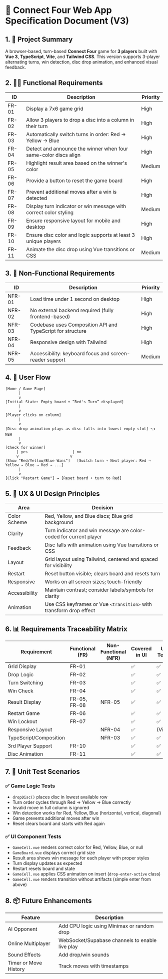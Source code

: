 
# 📝 Connect Four Web App Specification Document (V3)

## 1. 🎯 Project Summary

A browser-based, turn-based **Connect Four** game for **3 players** built with **Vue 3**, **TypeScript**, **Vite**, and **Tailwind CSS**. This version supports 3-player alternating turns, win detection, disc drop animation, and enhanced visual feedback.

## 2. 🧑‍💻 Functional Requirements

| ID     | Description                                                              | Priority |
|--------|--------------------------------------------------------------------------|----------|
| FR-01  | Display a 7x6 game grid                                                  | High     |
| FR-02  | Allow 3 players to drop a disc into a column in their turn              | High     |
| FR-03  | Automatically switch turns in order: Red → Yellow → Blue                | High     |
| FR-04  | Detect and announce the winner when four same-color discs align         | High     |
| FR-05  | Highlight result area based on the winner's color                       | Medium   |
| FR-06  | Provide a button to reset the game board                                | High     |
| FR-07  | Prevent additional moves after a win is detected                        | High     |
| FR-08  | Display turn indicator or win message with correct color styling        | Medium   |
| FR-09  | Ensure responsive layout for mobile and desktop                         | High     |
| FR-10  | Ensure disc color and logic supports at least 3 unique players          | High     |
| FR-11  | Animate the disc drop using Vue transitions or CSS                      | Medium   |

## 3. 🤖 Non-Functional Requirements

| ID     | Description                                                | Priority |
|--------|------------------------------------------------------------|----------|
| NFR-01 | Load time under 1 second on desktop                        | High     |
| NFR-02 | No external backend required (fully frontend-based)        | High     |
| NFR-03 | Codebase uses Composition API and TypeScript for structure | High     |
| NFR-04 | Responsive design with Tailwind                             | High     |
| NFR-05 | Accessibility: keyboard focus and screen-reader support    | Medium   |

## 4. 🔄 User Flow

```
[Home / Game Page]
      |
      v
[Initial State: Empty board + “Red's Turn” displayed]
      |
      v
[Player clicks on column]
      |
      v
[Disc drop animation plays as disc falls into lowest empty slot] 👈 NEW
      |
      v
[Check for winner]
     | yes                    | no
     v                       v
[Show "Red/Yellow/Blue Wins"]   [Switch turn → Next player: Red → Yellow → Blue → Red → ...]
      |
      v
[Click "Restart Game"] → [Reset board + turn to Red]
```

## 5. 🎨 UX & UI Design Principles

| Area         | Decision                                                                 |
|--------------|--------------------------------------------------------------------------|
| Color Scheme | Red, Yellow, and Blue discs; Blue grid background                        |
| Clarity      | Turn indicator and win message are color-coded for current player        |
| Feedback     | Disc falls with animation using Vue transitions or CSS                   |
| Layout       | Grid layout using Tailwind, centered and spaced for visibility           |
| Restart      | Reset button visible; clears board and resets turn                       |
| Responsive   | Works on all screen sizes; touch-friendly                                |
| Accessibility| Maintain contrast; consider labels/symbols for clarity                   |
| Animation    | Use CSS keyframes or Vue `<transition>` with transform drop effect       |

## 6. 📊 Requirements Traceability Matrix

| Requirement         | Functional (FR) | Non-Functional (NFR) | Covered in UI | Unit Tested |
|--------------------|------------------|------------------------|----------------|-------------|
| Grid Display        | FR-01           |                        | ✅              | ✅           |
| Drop Logic          | FR-02           |                        | ✅              | ✅           |
| Turn Switching      | FR-03           |                        | ✅              | ✅           |
| Win Check           | FR-04           |                        | ✅              | ✅           |
| Result Display      | FR-05, FR-08    | NFR-05                 | ✅              | ✅           |
| Restart Game        | FR-06           |                        | ✅              | ✅           |
| Win Lockout         | FR-07           |                        | ✅              | ✅           |
| Responsive Layout   |                 | NFR-04                 | ✅              | (Visual)     |
| TypeScript/Composition |             | NFR-03                 | ✅              | ✅           |
| 3rd Player Support  | FR-10           |                        | ✅              | ✅           |
| Disc Animation      | FR-11           |                        | ✅              | ✅           |

## 7. 🧪 Unit Test Scenarios

### ✅ Game Logic Tests

- `dropDisc()` places disc in lowest available row
- Turn order cycles through Red → Yellow → Blue correctly
- Invalid move in full column is ignored
- Win detection works for Red, Yellow, Blue (horizontal, vertical, diagonal)
- Game prevents additional moves after win
- Reset clears board and starts with Red again

### ✅ UI Component Tests

- `GameCell.vue` renders correct color for Red, Yellow, Blue, or null
- `GameBoard.vue` displays correct grid size
- Result area shows win message for each player with proper styles
- Turn display updates as expected
- Restart resets board and state
- `GameCell.vue` applies CSS animation on insert (`drop-enter-active` class)
- `GameCell.vue` renders transition without artifacts (simple enter from above)

## 8. 📦 Future Enhancements

| Feature              | Description                                             |
|----------------------|---------------------------------------------------------|
| AI Opponent          | Add CPU logic using Minimax or random drop             |
| Online Multiplayer   | WebSocket/Supabase channels to enable live play        |
| Sound Effects        | Add drop/win sounds                                     |
| Timer or Move History| Track moves with timestamps                            |
